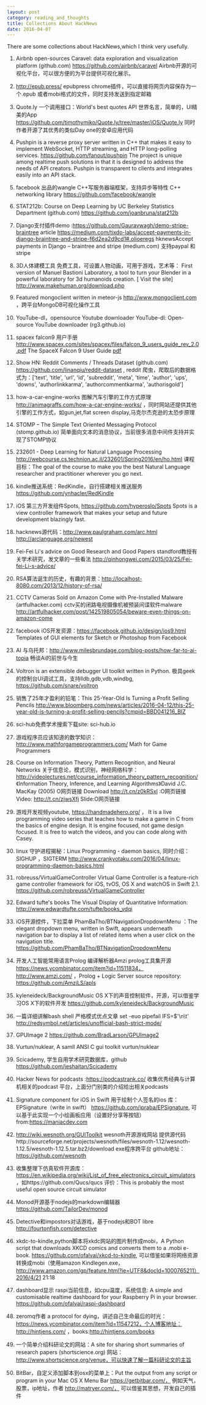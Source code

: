 ```yaml
---
layout: post
category: reading_and_thoughts
title: Collections About HackNews
date: 2016-04-07
---
```


There are some collections about HackNews,which I think very usefully.

1. Airbnb open-sources Caravel: data exploration and visualization platform (github.com) https://github.com/airbnb/caravel    Airbnb开源的可视化平台，可以很方便的为平台提供可视化展示。
	
2. http://epub.press/ epubpress chrome插件，可以直接将网页内容保存为一个.epub 或者mobi格式的文件，同时支持发送到指定邮箱
	
3. Quote.ly  一个调用接口：World's best quotes API 世界名言，简单的，UI精美的App  https://github.com/timothymiko/Quote.ly/tree/master/iOS/Quote.ly  同时作者开源了其优秀的类似Day one的安卓应用代码
	
4. Pushpin is a reverse proxy server written in C++ that makes it easy to implement WebSocket, HTTP streaming, and HTTP long-polling services. https://github.com/fanout/pushpin  The project is unique among realtime push solutions in that it is designed to address the needs of API creators. Pushpin is transparent to clients and integrates easily into an API stack.
	
5. facebook 出品的wangle C++写服务器端框架，支持异步等特性  C++ networking library https://github.com/facebook/wangle
	
6. STAT212b: Course on Deep Learning by UC Berkeley Statistics Department (github.com)  https://github.com/joanbruna/stat212b
	
7. Django支付插件demo :https://github.com/Gauravwagh/demo-stripe-braintree article https://medium.com/tixdo-labs/accept-payments-in-django-braintree-and-stripe-f6d2ea2d9cd1#.olioeregs  hknewsAccept payments in Django – braintree and stripe (medium.com) 支持paypal 和 stripe
	
8. 3D人体建模工具 免费工具，可设置人物动画，可用于游戏，艺术等：
First version of Manuel Bastioni Laboratory, a tool to turn your Blender in a powerful laboratory for 3d humanoids creation. [ Visit the site] http://www.makehuman.org/download.php 
	
9. Featured mongoclient written in meteor-js http://www.mongoclient.com  ，跨平台MongoDB可视化操作工具

10. YouTube-dl，opensource Youtube downloader YouTube-dl: Open-source YouTube downloader (rg3.github.io)
	
11. spacex falcon9 用户手册 http://www.spacex.com/sites/spacex/files/falcon_9_users_guide_rev_2.0.pdf   The SpaceX Falcon 9 User Guide [pdf](spacex.com)
	
12. Show HN: Reddit Comments / Threads Dataset (github.com)   https://github.com/linanqiu/reddit-dataset  , reddit 爬虫，爬取后的数据格式为：['text', 'title', 'url', 'id', 'subreddit', 'meta', 'time', 'author', 'ups', 'downs', 'authorlinkkarma', 'authorcommentkarma', 'authorisgold']
	
13. how-a-car-engine-works  图解汽车引擎的工作方式原理  http://animagraffs.com/how-a-car-engine-works/  ，同时网站还提供其他引擎的工作方式，如gun,jet,flat screen display,马克尔杰克逊的太恐步原理
	
14. STOMP – The Simple Text Oriented Messaging Protocol (stomp.github.io) 简单面向文本的消息协议，当前很多消息中间件支持并实现了STOMP协议
	
15. 232601 - Deep Learning for Natural Language Processing    http://webcourse.cs.technion.ac.il/232601/Spring2016/en/ho.html   课程目标：The goal of the course to make you the best Natural Language researcher and practitioner wherever you go next.
	
16. kindle推送系统：RedKindle，自行搭建相关推送服务 https://github.com/ynhacler/RedKindle
	
17.  iOS 第三方开发组件Spots, https://github.com/hyperoslo/Spots   Spots is a view controller framework that makes your setup and future development blazingly fast.
	
18. hacknews源代码：http://www.paulgraham.com/arc.html  http://arclanguage.org/newest
	
19. Fei-Fei Li's advice on Good Research and Good Papers standford教授有关学术研究，发文章的一些看法 http://qinhongwei.com/2015/03/25/Fei-fei-Li-s-advice/
	
20. RSA算法诞生的历史，有趣的背景：http://localhost-8080.com/2013/12/history-of-rsa/
	
21. CCTV Cameras Sold on Amazon Come with Pre-Installed Malware (artfulhacker.com) cctv买的闭路电视摄像机被预装间谍软件malware http://artfulhacker.com/post/142519805054/beware-even-things-on-amazon-come
	
22. facebook iOS开发资源：https://facebook.github.io/design/ios9.html Templates of GUI elements for Sketch or Photoshop from Facebook
	
23. AI 与乌托邦：http://www.milesbrundage.com/blog-posts/how-far-to-ai-topia 畅谈Ai的前世与今生
	
24. Voltron is an extensible debugger UI toolkit written in Python. 极具geek的控制台UI调试工具，支持lldb,gdb,vdb,windbg, https://github.com/snare/voltron   
	
25. 销售了25年才盈利的铅笔：This 25-Year-Old Is Turning a Profit Selling Pencils  http://www.bloomberg.com/news/articles/2016-04-12/this-25-year-old-is-turning-a-profit-selling-pencils?cmpid=BBD041216_BIZ
	
26. sci-hub免费学术搜索下载site: sci-hub.io
	
27. 游戏程序员应该知道的数学知识：http://www.mathforgameprogrammers.com/ Math for Game Programmers
	
28. Course on Information Theory, Pattern Recognition, and Neural Networks  关于信息论，模式识别，神经网络科学： http://videolectures.net/course_information_theory_pattern_recognition/  《Information Theory, Inference, and Learning Algorithms》David J.C. MacKay (2005) O网页链接 Download   http://t.cn/z0kRSxl :O网页链接 Video: http://t.cn/zjwsXfj  Slide:O网页链接
	
29. 游戏开发视频youtube, https://handmadehero.org/ ， It is a live programming video series that teaches how to make a game in C from the basics of engine design. It is engine focused, not game design focused. It is free to watch the videos, and you can code along with Casey.
	
30. linux 守护进程揭秘：Linux Programming - daemon basics, 同时介绍：SIGHUP ，SIGTERM   http://www.crankyotaku.com/2016/04/linux-programming-daemon-basics.html
	
31. robreuss/VirtualGameController  Virtual Game Controller is a feature-rich game controller framework for iOS, tvOS, OS X and watchOS in Swift 2.1.   https://github.com/robreuss/VirtualGameController
	
32. Edward tufte's books The Visual Display of Quantitative Information: http://www.edwardtufte.com/tufte/books_vdqi
	
33. iOS开源控件，下拉菜单 PhamBaTho/BTNavigationDropdownMenu ：The elegant dropdown menu, written in Swift, appears underneath navigation bar to display a list of related items when a user click on the navigation title. https://github.com/PhamBaTho/BTNavigationDropdownMenu
	
34. 开发人工智能常用语言Prolog 编译解析器Amzi prolog工具集开源 https://news.ycombinator.com/item?id=11511834， http://www.amzi.com/  ，Prolog + Logic Server source repository: https://github.com/AmziLS/apls
	
35. kyleneideck/BackgroundMusic  OS X下的声音控制软件，开源，可以借鉴学习OS X下的软件开发  https://github.com/kyleneideck/BackgroundMusic
	
36. 一篇详细讲解bash shell 严格模式优点文章 set -euo pipefail IFS=$'\n\t' http://redsymbol.net/articles/unofficial-bash-strict-mode/
	
37. GPUImage 2  https://github.com/BradLarson/GPUImage2
	
38. Vurtun/nuklear, A samll ANSI C gui toolkit vurtun/nuklear
	
39. Scicademy, 学生自用学术研究数据库，github  https://github.com/jeshaitan/Scicademy
	
40. Hacker News for podcasts :https://podcastrank.co/  收集优秀经典与计算机相关的podcast 平台，上面分门别类的介绍给出相关podcasts
	
41. Signature component for iOS in Swift 用于绘制个人签名的ios 库： EPSignature（write in swift） https://github.com/ipraba/EPSignature, 可以基于此实现一个小绘画板应用（设置好分享等按钮） from:https://maniacdev.com
	
42. http://wiki.wesnoth.org/GUIToolkit  wesnoth开源游戏网站 提供源代码http://sourceforge.net/projects/wesnoth/files/wesnoth-1.12/wesnoth-1.12.5/wesnoth-1.12.5.tar.bz2/download exe程序跨平台 github地址：https://github.com/wesnoth
	
43. 收集整理下仿真软件开源库：https://en.wikipedia.org/wiki/List_of_free_electronics_circuit_simulators ，如https://github.com/Qucs/qucs  评价：This is probably the most useful open source circuit simulator
	
44. Monod开源基于nodejs的markdown编辑器 https://github.com/TailorDev/monod
	
45. Detective和impostors对话游戏，基于nodejs和BOT libre  http://fourtonfish.com/detective
	
46. xkdc-to-kindle,python脚本将xkdc网站的图片制作成mobi，A Python script that downloads XKCD comics and converts them to a .mobi e-book. https://github.com/ofalvai/xkcd-to-kindle, 可以借鉴如果将网络资源转换成mobi（使用amazon  Kindlegen.exe，http://www.amazon.com/gp/feature.html?ie=UTF8&docId=1000765211）2016/4/21 21:18
	
47. dashboard显示 raspi当前信息，如cpu温度，系统信息: A simple and customisable realtime dashboard for your Raspberry Pi in your browser. https://github.com/ofalvai/raspi-dashboard
	
48. zeromq作者 a protocol for dying，讲述自己生命最后的时光：https://news.ycombinator.com/item?id=11547212，个人博客地址：http://hintjens.com/ ，books:http://hintjens.com/books

49. 一个简单介绍科研论文的网站：A site for sharing short summaries of research papers (shortscience.org)  网站：http://www.shortscience.org/venue，可以快速了解一篇科研论文的主旨
	
50. BitBar，自定义添加脚本到osx的菜单上：Put the output from any script or program in your Mac OS X Menu Bar https://getbitbar.com/， 例如天气，股票，ip地址，作者 http://matryer.com/， 可以借鉴其思想，开发自己的插件
	
